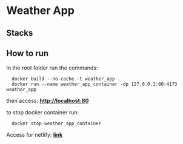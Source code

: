 # Weather App

## Stacks


## How to run
In the root folder run the commands:
```
  docker build --no-cache -t weather_app .
  docker run --name weather_app_container -dp 127.0.0.1:80:4173 weather_app
```

then access:
**[http://localhost:80](http://localhost:80)**


to stop docker container run:
```
  docker stop weather_app_container
```

Access for netlify:
**[link](https://weather-dpfs.netlify.app/)**